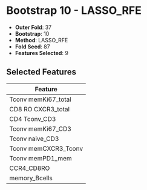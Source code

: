 # Bootstrap 10 - LASSO_RFE

- **Outer Fold**: 37
- **Bootstrap**: 10
- **Method**: LASSO_RFE
- **Fold Seed**: 87
- **Features Selected**: 9

## Selected Features

| Feature |
|---------|
| Tconv memKi67_total |
| CD8 RO CXCR3_total |
| CD4 Tconv_CD3 |
| Tconv memKi67_CD3 |
| Tconv naive_CD3 |
| Tconv memCXCR3_Tconv |
| Tconv memPD1_mem |
| CCR4_CD8RO |
| memory_Bcells |
